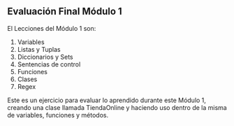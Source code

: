 ## Evaluación Final Módulo 1

El Lecciones del Módulo 1 son:

1. Variables
2. Listas y Tuplas
3. Diccionarios y Sets
4. Sentencias de control
5. Funciones
6. Clases
7. Regex



Este es un ejercicio para evaluar lo aprendido durante este Módulo 1, creando una clase llamada TiendaOnline y haciendo uso dentro de la misma de variables, funciones y métodos.





